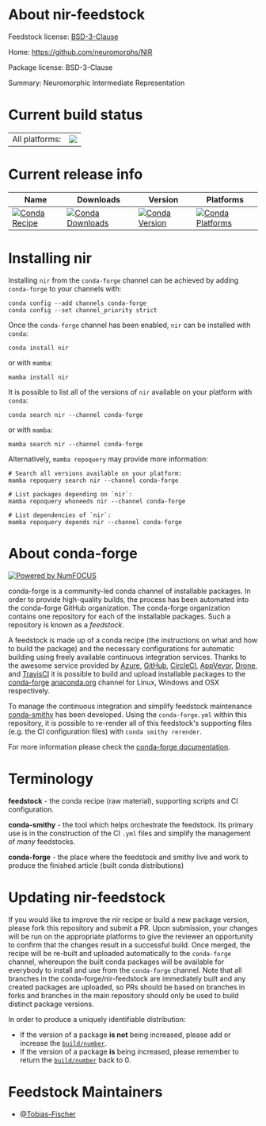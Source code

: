 About nir-feedstock
===================

Feedstock license: [BSD-3-Clause](https://github.com/conda-forge/nir-feedstock/blob/main/LICENSE.txt)

Home: https://github.com/neuromorphs/NIR

Package license: BSD-3-Clause

Summary: Neuromorphic Intermediate Representation

Current build status
====================


<table><tr><td>All platforms:</td>
    <td>
      <a href="https://dev.azure.com/conda-forge/feedstock-builds/_build/latest?definitionId=21082&branchName=main">
        <img src="https://dev.azure.com/conda-forge/feedstock-builds/_apis/build/status/nir-feedstock?branchName=main">
      </a>
    </td>
  </tr>
</table>

Current release info
====================

| Name | Downloads | Version | Platforms |
| --- | --- | --- | --- |
| [![Conda Recipe](https://img.shields.io/badge/recipe-nir-green.svg)](https://anaconda.org/conda-forge/nir) | [![Conda Downloads](https://img.shields.io/conda/dn/conda-forge/nir.svg)](https://anaconda.org/conda-forge/nir) | [![Conda Version](https://img.shields.io/conda/vn/conda-forge/nir.svg)](https://anaconda.org/conda-forge/nir) | [![Conda Platforms](https://img.shields.io/conda/pn/conda-forge/nir.svg)](https://anaconda.org/conda-forge/nir) |

Installing nir
==============

Installing `nir` from the `conda-forge` channel can be achieved by adding `conda-forge` to your channels with:

```
conda config --add channels conda-forge
conda config --set channel_priority strict
```

Once the `conda-forge` channel has been enabled, `nir` can be installed with `conda`:

```
conda install nir
```

or with `mamba`:

```
mamba install nir
```

It is possible to list all of the versions of `nir` available on your platform with `conda`:

```
conda search nir --channel conda-forge
```

or with `mamba`:

```
mamba search nir --channel conda-forge
```

Alternatively, `mamba repoquery` may provide more information:

```
# Search all versions available on your platform:
mamba repoquery search nir --channel conda-forge

# List packages depending on `nir`:
mamba repoquery whoneeds nir --channel conda-forge

# List dependencies of `nir`:
mamba repoquery depends nir --channel conda-forge
```


About conda-forge
=================

[![Powered by
NumFOCUS](https://img.shields.io/badge/powered%20by-NumFOCUS-orange.svg?style=flat&colorA=E1523D&colorB=007D8A)](https://numfocus.org)

conda-forge is a community-led conda channel of installable packages.
In order to provide high-quality builds, the process has been automated into the
conda-forge GitHub organization. The conda-forge organization contains one repository
for each of the installable packages. Such a repository is known as a *feedstock*.

A feedstock is made up of a conda recipe (the instructions on what and how to build
the package) and the necessary configurations for automatic building using freely
available continuous integration services. Thanks to the awesome service provided by
[Azure](https://azure.microsoft.com/en-us/services/devops/), [GitHub](https://github.com/),
[CircleCI](https://circleci.com/), [AppVeyor](https://www.appveyor.com/),
[Drone](https://cloud.drone.io/welcome), and [TravisCI](https://travis-ci.com/)
it is possible to build and upload installable packages to the
[conda-forge](https://anaconda.org/conda-forge) [anaconda.org](https://anaconda.org/)
channel for Linux, Windows and OSX respectively.

To manage the continuous integration and simplify feedstock maintenance
[conda-smithy](https://github.com/conda-forge/conda-smithy) has been developed.
Using the ``conda-forge.yml`` within this repository, it is possible to re-render all of
this feedstock's supporting files (e.g. the CI configuration files) with ``conda smithy rerender``.

For more information please check the [conda-forge documentation](https://conda-forge.org/docs/).

Terminology
===========

**feedstock** - the conda recipe (raw material), supporting scripts and CI configuration.

**conda-smithy** - the tool which helps orchestrate the feedstock.
                   Its primary use is in the construction of the CI ``.yml`` files
                   and simplify the management of *many* feedstocks.

**conda-forge** - the place where the feedstock and smithy live and work to
                  produce the finished article (built conda distributions)


Updating nir-feedstock
======================

If you would like to improve the nir recipe or build a new
package version, please fork this repository and submit a PR. Upon submission,
your changes will be run on the appropriate platforms to give the reviewer an
opportunity to confirm that the changes result in a successful build. Once
merged, the recipe will be re-built and uploaded automatically to the
`conda-forge` channel, whereupon the built conda packages will be available for
everybody to install and use from the `conda-forge` channel.
Note that all branches in the conda-forge/nir-feedstock are
immediately built and any created packages are uploaded, so PRs should be based
on branches in forks and branches in the main repository should only be used to
build distinct package versions.

In order to produce a uniquely identifiable distribution:
 * If the version of a package **is not** being increased, please add or increase
   the [``build/number``](https://docs.conda.io/projects/conda-build/en/latest/resources/define-metadata.html#build-number-and-string).
 * If the version of a package **is** being increased, please remember to return
   the [``build/number``](https://docs.conda.io/projects/conda-build/en/latest/resources/define-metadata.html#build-number-and-string)
   back to 0.

Feedstock Maintainers
=====================

* [@Tobias-Fischer](https://github.com/Tobias-Fischer/)


<!-- dummy commit to enable rerendering -->

